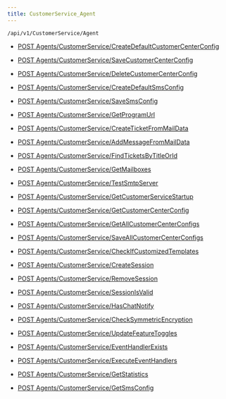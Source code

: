 ```yaml
---
title: CustomerService_Agent
---
```


```http
/api/v1/CustomerService/Agent
```




* [POST Agents/CustomerService/CreateDefaultCustomerCenterConfig](v1CustomerServiceAgent_CreateDefaultCustomerCenterConfig.md)

* [POST Agents/CustomerService/SaveCustomerCenterConfig](v1CustomerServiceAgent_SaveCustomerCenterConfig.md)

* [POST Agents/CustomerService/DeleteCustomerCenterConfig](v1CustomerServiceAgent_DeleteCustomerCenterConfig.md)

* [POST Agents/CustomerService/CreateDefaultSmsConfig](v1CustomerServiceAgent_CreateDefaultSmsConfig.md)

* [POST Agents/CustomerService/SaveSmsConfig](v1CustomerServiceAgent_SaveSmsConfig.md)

* [POST Agents/CustomerService/GetProgramUrl](v1CustomerServiceAgent_GetProgramUrl.md)

* [POST Agents/CustomerService/CreateTicketFromMailData](v1CustomerServiceAgent_CreateTicketFromMailData.md)

* [POST Agents/CustomerService/AddMessageFromMailData](v1CustomerServiceAgent_AddMessageFromMailData.md)

* [POST Agents/CustomerService/FindTicketsByTitleOrId](v1CustomerServiceAgent_FindTicketsByTitleOrId.md)

* [POST Agents/CustomerService/GetMailboxes](v1CustomerServiceAgent_GetMailboxes.md)

* [POST Agents/CustomerService/TestSmtpServer](v1CustomerServiceAgent_TestSmtpServer.md)

* [POST Agents/CustomerService/GetCustomerServiceStartup](v1CustomerServiceAgent_GetCustomerServiceStartup.md)

* [POST Agents/CustomerService/GetCustomerCenterConfig](v1CustomerServiceAgent_GetCustomerCenterConfig.md)

* [POST Agents/CustomerService/GetAllCustomerCenterConfigs](v1CustomerServiceAgent_GetAllCustomerCenterConfigs.md)

* [POST Agents/CustomerService/SaveAllCustomerCenterConfigs](v1CustomerServiceAgent_SaveAllCustomerCenterConfigs.md)

* [POST Agents/CustomerService/CheckIfCustomizedTemplates](v1CustomerServiceAgent_CheckIfCustomizedTemplates.md)

* [POST Agents/CustomerService/CreateSession](v1CustomerServiceAgent_CreateSession.md)

* [POST Agents/CustomerService/RemoveSession](v1CustomerServiceAgent_RemoveSession.md)

* [POST Agents/CustomerService/SessionIsValid](v1CustomerServiceAgent_SessionIsValid.md)

* [POST Agents/CustomerService/HasChatNotify](v1CustomerServiceAgent_HasChatNotify.md)

* [POST Agents/CustomerService/CheckSymmetricEncryption](v1CustomerServiceAgent_CheckSymmetricEncryption.md)

* [POST Agents/CustomerService/UpdateFeatureToggles](v1CustomerServiceAgent_UpdateFeatureToggles.md)

* [POST Agents/CustomerService/EventHandlerExists](v1CustomerServiceAgent_EventHandlerExists.md)

* [POST Agents/CustomerService/ExecuteEventHandlers](v1CustomerServiceAgent_ExecuteEventHandlers.md)

* [POST Agents/CustomerService/GetStatistics](v1CustomerServiceAgent_GetStatistics.md)

* [POST Agents/CustomerService/GetSmsConfig](v1CustomerServiceAgent_GetSmsConfig.md)